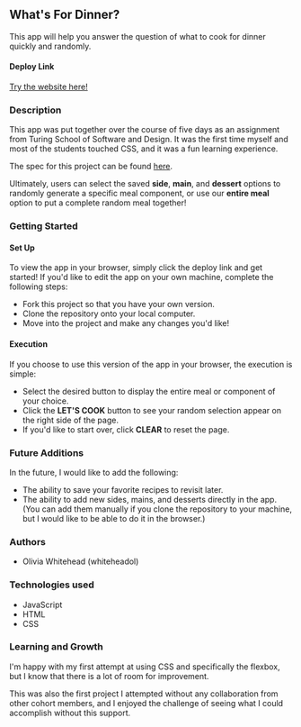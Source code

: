 ## What's For Dinner?
This app will help you answer the question of what to cook for dinner quickly and randomly.

#### Deploy Link
[Try the website here!](https://whiteheadol.github.io/whats-for-dinner/)

### Description
This app was put together over the course of five days as an assignment from Turing School of Software and Design. It was the first time myself and most of the students touched CSS, and it was a fun learning experience.

The spec for this project can be found [here](https://frontend.turing.io/projects/module-1/dinner.html).

Ultimately, users can select the saved **side**, **main**, and **dessert** options to randomly generate a specific meal component, or use our **entire meal** option to put a complete random meal together!

### Getting Started
#### Set Up
To view the app in your browser, simply click the deploy link and get started! If you'd like to edit the app on your own machine, complete the following steps:
  - Fork this project so that you have your own version.
  - Clone the repository onto your local computer.
  - Move into the project and make any changes you'd like!
#### Execution
If you choose to use this version of the app in your browser, the execution is simple:
  - Select the desired button to display the entire meal or component of your choice.
  - Click the **LET'S COOK** button to see your random selection appear on the right side of the page.
  - If you'd like to start over, click **CLEAR** to reset the page.

### Future Additions
In the future, I would like to add the following:
  - The ability to save your favorite recipes to revisit later.
  - The ability to add new sides, mains, and desserts directly in the app. (You can add them manually if you clone the repository to your machine, but I would like to be able to do it in the browser.)

### Authors
  - Olivia Whitehead (whiteheadol)

### Technologies used
  - JavaScript
  - HTML
  - CSS

### Learning and Growth
I'm happy with my first attempt at using CSS and specifically the flexbox, but I know that there is a lot of room for improvement.

This was also the first project I attempted without any collaboration from other cohort members, and I enjoyed the challenge of seeing what I could accomplish without this support.
